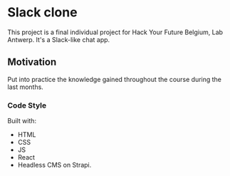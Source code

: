 # Slack clone

This project is a final individual project for Hack Your Future Belgium, Lab Antwerp.
It's a Slack-like chat app.

## Motivation

Put into practice the knowledge gained throughout the course during the last months.

### Code Style

Built with:

- HTML
- CSS
- JS
- React
- Headless CMS on Strapi.

### 